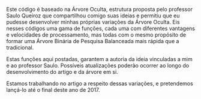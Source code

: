 Este código é baseado na Árvore Oculta, estrutura proposta pelo professor Saulo Queiroz que compartilhou comigo suas ideias e permitiu que eu pudesse desenvolver minhas próprias variações da Árvore Oculta.
Eis nesses códigos uma gama de funções, cada uma com diferentes vantagens e velocidades de processamento, mas todas com o mesmo propósito de formar uma Árvore Binária de Pesquisa Balanceada mais rápida que a tradicional.

Estas funções aqui postadas, garantem a autoria da ideia vinculadas a mim e ao professor Saulo. Possíveis atualizações poderão ocorrer ao longo do desenvolvimento do artigo e da árvore em si.

Estamos trabalhando no artigo a respeito dessas variações, e pretendemos lançá-lo até o final deste ano de 2017.
